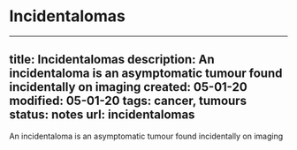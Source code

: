 # Incidentalomas
---
title: Incidentalomas
description: An incidentaloma is an asymptomatic tumour found incidentally on imaging
created: 05-01-20
modified: 05-01-20
tags: cancer, tumours
status: notes
url: incidentalomas
---

An incidentaloma is an asymptomatic tumour found incidentally on imaging

<!-- {BearID:908927D6-E432-49F5-8F2F-41214762E302-1677-000107B4FE10148C} -->
